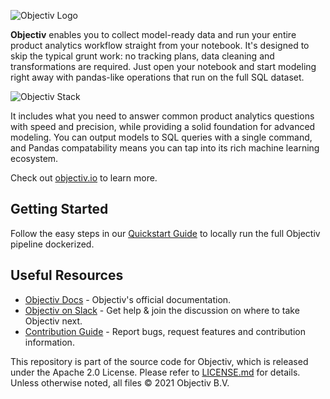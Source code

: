 ![Objectiv Logo](https://objectiv.io/docs/img/logo-objectiv-large.svg "Objectiv Logo")

**Objectiv** enables you to collect model-ready data and run your entire product analytics workflow straight from your notebook. It's designed to skip the typical grunt work: no tracking plans, data cleaning and transformations are required. Just open your notebook and start modeling right away with pandas-like operations that run on the full SQL dataset.

![Objectiv Stack](https://www.objectiv.io/docs/img/objectiv-stack.svg "Objectiv Stack")

It includes what you need to answer common product analytics questions with speed and precision, while
providing a solid foundation for advanced modeling. You can output models to SQL queries with a single
command, and Pandas compatability means you can tap into its rich machine learning ecosystem.

Check out [objectiv.io](https://www.objectiv.io) to learn more.

## Getting Started

Follow the easy steps in our [Quickstart Guide](https://www.objectiv.io/docs/quickstart-guide) to locally run the full Objectiv pipeline dockerized.

## Useful Resources

* [Objectiv Docs](https://www.objectiv.io/docs) - Objectiv's official documentation.
* [Objectiv on Slack](https://join.slack.com/t/objectiv-io/shared_invite/zt-u6xma89w-DLDvOB7pQer5QUs5B_~5pg) - Get help & join the discussion on where to take Objectiv next.
* [Contribution Guide](https://www.objectiv.io/docs/the-project/contribute) - Report bugs, request features and contribution information.


This repository is part of the source code for Objectiv, which is released under the Apache 2.0 License. Please refer to [LICENSE.md](LICENSE.md) for details. Unless otherwise noted, all files © 2021 Objectiv B.V.

